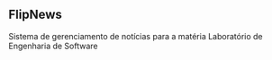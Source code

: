 ## FlipNews

Sistema de gerenciamento de notícias para a matéria Laboratório de Engenharia de Software